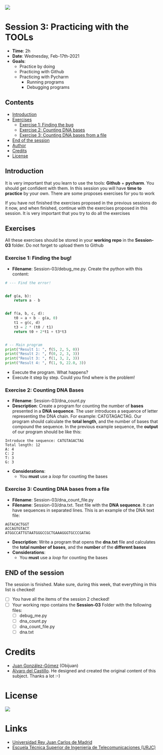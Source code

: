 ![](https://github.com/davidrol6/2020-2021-PNE/raw/master/s3-practicing/Cover/Cover.png)

# Session 3: Practicing with the TOOLs

* **Time**: 2h
* **Date**: Wednesday, Feb-17th-2021
* **Goals**:
  * Practice by doing
  * Practicing with Github
  * Practicing with Pycharm
    * Running programs
    * Debugging programs

## Contents

* [Introduction](#introduction)  
* [Exercises](#exercises)
  * [Exercise 1: Finding the bug](#exercise-1-finding-the-bug)  
  * [Exercise 2: Counting DNA bases](#exercise-2-counting-dna-bases)
  * [Exercise 3: Counting DNA bases from a file](#exercise-3-counting-dna-bases-from-a-file)
* [End of the session](#end-of-the-session)
* [Author](#author)
* [Credits](#credits)
* [License](#license) 

## Introduction

It is very important that you learn to use the tools: **Github** + **pycharm**. You should get confident with them. In this session you will have **time to practice** by your own. There are some proposes exercises for you to work

If you have not finished the exercises proposed in the previous sessions do it now, and when finished, continue with the exercises proposed in this session. It is very important that you try to do all the exercises

## Exercises

All these exercises should be stored in your **working repo** in the **Session-03** folder. Do not forget to upload them to Github


### Exercise 1: Finding the bug!
* **Filename**: Session-03/debug_me.py. Create the python with this content:
```python
# --- Find the error!


def g(a, b):
    return a - b


def f(a, b, c, d):
    t0 = a + b - g(a, 0)
    t1 = g(c, d)
    t3 = 2 * (t0 / t1)
    return t0 + 2*t1 + t3*t3


# -- Main program
print("Result 1: ", f(5, 2, 5, 0))
print("Result 2: ", f(0, 2, 3, 3))
print("Result 3: ", f(1, 3, 2, 3))
print("Result 4: ", f(1, 9, 22.0, 3))
```

* Execute the program. What happens?
* Execute it step by step. Could you find where is the problem!

### Exercise 2: Counting DNA Bases

* **Filename**: Session-03/dna_count.py
* **Description**: Create a program for counting the number of **bases** presented in a **DNA sequence**. The user introduces a sequence of letter representing the DNA chain. For example: CATGTAGACTAG. Our program should calculate the **total length**, and the number of bases that compound the sequence. In the previous example sequence, the **output** of our program should be like this:

```
Introduce the sequence: CATGTAGACTAG
Total length: 12
A: 4
C: 2
T: 3
G: 3
```
* **Considerations**: 
  * You **must** use a *loop* for counting the bases

### Exercise 3: Counting DNA bases from a file

* **Filename**: Session-03/dna_count_file.py
* **Filename**: Session-03/dna.txt. Text file with the **DNA sequence**. It can have sequences in separated lines. This is an example of the DNA text file: 
```
AGTACACTGGT
ACCAGTGTACT
ATGGCCATTGTAATGGGCCGCTGAAAGGGTGCCCGATAG
```
* **Description**: Write a program that opens the **dna.txt** file and calculates the **total number of bases**, and the **number** of the **different bases**
* **Considerations**: 
  * You **must** use a *loop* for counting the bases

## END of the session

The session is finished. Make sure, during this week, that everything in this list is checked!

* [ ] You have all the items of the session 2 checked!
* [ ] Your working repo contains the **Session-03** Folder with the following files:
  * [ ] debug_me.py
  * [ ] dna_count.py
  * [ ] dna_count_file.py
  * [ ] dna.txt

# Credits
* [Juan González-Gómez](https://github.com/Obijuan) (Obijuan)
* [Alvaro del Castillo](https://github.com/acs). He designed and created the original content of this subject. Thanks a lot :-)

# License

![](https://github.com/Obijuan/digital-electronics-with-open-FPGAs-tutorial/raw/master/wiki/portada/attribution-share-alike-creative-commons-license.png)

# Links

* [Universidad Rey Juan Carlos de Madrid](https://www.urjc.es/)
* [Escuela Técnica Superior de Ingeniería de Telecomunicaciones (URJC)](https://www.urjc.es/universidad/facultades/escuela-tecnica-superior-de-ingenieria-de-las-telecomunicaciones/content/etsit-escuela-tecnica-superior-de-ingenieria-de-telecomunicacion)